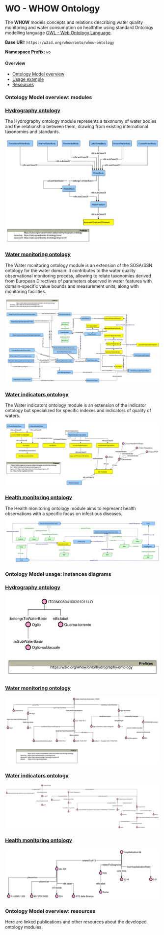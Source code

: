 # WO - WHOW Ontology

The **WHOW** models concepts and relations describing water quality monitoring and water consumption on healththe using standard Ontology modelling language [OWL - Web Ontology Language](https://www.w3.org/Submission/owl11-overview/).

**Base URI:** `https://w3id.org/whow/onto/whow-ontology`

**Namespace Prefix:** `wo`


#### Overview

* [Ontology Model overview](#model-overview)
* [Usage example](#model-instances)
* [Resources](#model-resources)

### <a name="model-overview"></a>Ontology Model overview: modules



### [Hydrography ontology](https://raw.githubusercontent.com/whow-project/ontology-network/main/whow-ontology-network/hydrography-ontology.ttl)

The Hydrography ontology module represents a taxonomy of water bodies and the relationship between them, drawing from existing international taxonomies and standards.

![Figure 1: Hydrography](images/hydrography-ontology.jpg)

### [Water monitoring ontology](https://raw.githubusercontent.com/whow-project/ontology-network/main/whow-ontology-network/water-monitoring-ontology.ttl)

The Water monitoring ontology module is an extension of the SOSA/SSN ontology for the water domain: it contributes to the water quality observational monitoring process, allowing to relate taxonomies derived from European Directives of parameters observed in water features with domain-specific value bounds and measurement units, along with monitoring facilities.

![Figure 2: Water monitoring](images/water-monitoring-ontology-diagram.jpg)

### [Water indicators ontology](https://raw.githubusercontent.com/whow-project/ontology-network/main/whow-ontology-network/water-indicators-ontology.ttl)

The Water indicators ontology module is an extension of the Indicator ontology but specialized for specific indexes and indicators of quality of waters.

![Figure 3: Water indicators](images/water-indicator-ontology-diagram.jpg )


### [Health monitoring ontology](https://raw.githubusercontent.com/whow-project/ontology-network/main/whow-ontology-network/health-monitoring-ontology.ttl)

The Health monitoring ontology module aims to represent health observations with a specific focus on infectious diseases.

![Figure 4: Health monitoring](images/healthDataModel.jpg )

### <a name="model-instances"></a>Ontology Model usage: instances diagrams

### [Hydrography ontology](https://raw.githubusercontent.com/whow-project/ontology-network/main/whow-ontology-network/hydrography-ontology.ttl)

![Figure 5: Hydrography ontology instance diagram](images/hydrography-ontology-instance-diagram.jpg )


### [Water monitoring ontology](https://raw.githubusercontent.com/whow-project/ontology-network/main/whow-ontology-network/water-monitoring-ontology.ttl)

![Figure 6: Water monitoring ontology instance diagram](images/water-monitoring-ontology-instance-diagram.jpg  )


### [Water indicators ontology](https://raw.githubusercontent.com/whow-project/ontology-network/main/whow-ontology-network/water-indicators-ontology.ttl)

![Figure 7: Water indicators ontology instance diagram](images/water-indicator-ontology-instance-diagram.jpg  )


### [Health monitoring ontology](https://raw.githubusercontent.com/whow-project/ontology-network/main/whow-ontology-network/health-monitoring-ontology.ttl)

![Figure 8: Health monitoring ontology instance diagram](images/health-ontology-instance-diagram.jpg )


### <a name="model-resources"></a>Ontology Model overview: resources

Here are linked publications and other resources about the developed ontology modules.





